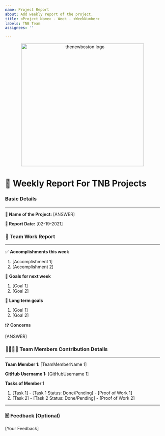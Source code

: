 ```yaml
---
name: Project Report
about: Add weekly report of the project.
title: <Project Name> - Week - <WeekNumber>
labels: TNB Team
assignees: ''

---
```

<p align="center">
  <img alt="thenewboston logo" src="https://github.com/thenewboston-developers/Project-Proposals/raw/master/svgs/thenewboston-primary.svg" width="400">
</p>

# 📝 Weekly Report For TNB Projects


### Basic Details
___

**🧪 Name of the Project:** [ANSWER]
 
**📅 Report Date:** [02-19-2021]

 
### 📜 Team Work Report
___
✅ **Accomplishments this week** 
 
 1. [Accomplishment 1]
 2. [Accomplishment 2]
 <!-- Add Extra Information if Required -->
 
🚩 **Goals for next week**
 
 1. [Goal 1]
 2. [Goal 2]
 
🔭 **Long term goals** 
  
 1. [Goal 1]
 2. [Goal 2]
 
❗❓ **Concerns** 
  
[ANSWER]
 
 
### 👨‍💻👩‍💻 Team Members Contribution Details 
___
**Team Member 1**: [TeamMemberName 1]
 
**GitHub Username 1:** [GitHubUsername 1]
 
**Tasks of Member 1**
 
 1. [Task 1] - [Task 1 Status: Done/Pending] - [Proof of Work 1]
 2. [Task 2] - [Task 2 Status: Done/Pending] - [Proof of Work 2]

___
### 🖹 Feedback (Optional)

[Your Feedback]
